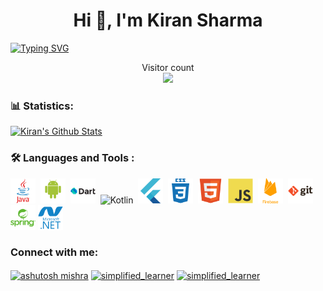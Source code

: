 
<h1 align="center">Hi 👋, I'm Kiran Sharma</h1>

[![Typing SVG](https://readme-typing-svg.herokuapp.com?size=25&color=%2336BCF7&width=1020&lines=I'm+a+Computer+Engineer+Graduate+from+Nepal+👨‍🎓🇳🇵;Working+with+Flutter+and+native+Android+(Kotlin)+📱;I+talk+abouts+flutter-specific+topics+✍️;I've+over+2+years+of+flutter+experience+🧔)](https://git.io/typing-svg)

<p align="center"> 
  Visitor count<br>
  <img src="https://profile-counter.glitch.me/keerushar/count.svg" />
</p>

### 📊 Statistics:
[![Kiran's Github Stats](https://github-readme-stats.vercel.app/api?username=keerushar)](https://github.com/keerushar/github-readme-stats)


### :hammer_and_wrench: Languages and Tools :

<div>
  <img src="https://github.com/devicons/devicon/blob/master/icons/java/java-original-wordmark.svg" title="Java" alt="Java" width="40" height="40"/>&nbsp;
  <img src="https://github.com/devicons/devicon/blob/master/icons/android/android-original-wordmark.svg" title="Android" alt="Android" width="40" height="40"/>&nbsp;
  <img src="https://github.com/devicons/devicon/blob/master/icons/dart/dart-original-wordmark.svg" title="Dart" alt="Dart" width="40" height="40"/>&nbsp;
  <img src="https://upload.wikimedia.org/wikipedia/commons/thumb/3/37/Kotlin_Icon_2021.svg/2048px-Kotlin_Icon_2021.svg.png" title="Kotlin" alt="Kotlin" width="40" height="40"/>&nbsp;
  <img src="https://github.com/devicons/devicon/blob/master/icons/flutter/flutter-original.svg" title="Flutter" alt="Flutter" width="40" height="40"/>&nbsp;
  <img src="https://github.com/devicons/devicon/blob/master/icons/css3/css3-plain-wordmark.svg"  title="CSS3" alt="CSS" width="40" height="40"/>&nbsp;
  <img src="https://github.com/devicons/devicon/blob/master/icons/html5/html5-original.svg" title="HTML5" alt="HTML" width="40" height="40"/>&nbsp;
  <img src="https://github.com/devicons/devicon/blob/master/icons/javascript/javascript-original.svg" title="JavaScript" alt="JavaScript" width="40" height="40"/>&nbsp;
  <img src="https://github.com/devicons/devicon/blob/master/icons/firebase/firebase-plain-wordmark.svg" title="Firebase" alt="Firebase" width="40" height="40"/>&nbsp;
  <img src="https://github.com/devicons/devicon/blob/master/icons/git/git-original-wordmark.svg" title="Git" **alt="Git" width="40" height="40"/>
  <img src="https://github.com/devicons/devicon/blob/master/icons/spring/spring-original-wordmark.svg" title="Spring" **alt="SPRING" width="40" height="40"/>
  <img src="https://github.com/devicons/devicon/blob/master/icons/dot-net/dot-net-plain-wordmark.svg" title=".Net" **alt="DOTNET" width="40" height="40"/>
</div>

<h3 align="left">Connect with me:</h3>
<p align="left">
<a href="https://www.linkedin.com/in/kiransharmaa/" target="blank"><img align="center" src="https://raw.githubusercontent.com/rahuldkjain/github-profile-readme-generator/master/src/images/icons/Social/linked-in-alt.svg" alt="ashutosh mishra" height="30" width="40" /></a>
<a href="https://instagram.com/kee.runn" target="blank"><img align="center" src="https://raw.githubusercontent.com/rahuldkjain/github-profile-readme-generator/master/src/images/icons/Social/instagram.svg" alt="simplified_learner" height="30" width="40" /></a>
<a href="https://twitter.com/keerushar21" target="blank"><img align="center" src="https://raw.githubusercontent.com/rahuldkjain/github-profile-readme-generator/master/src/images/icons/Social/twitter.svg" alt="simplified_learner" height="30" width="40" /></a>
</p>
